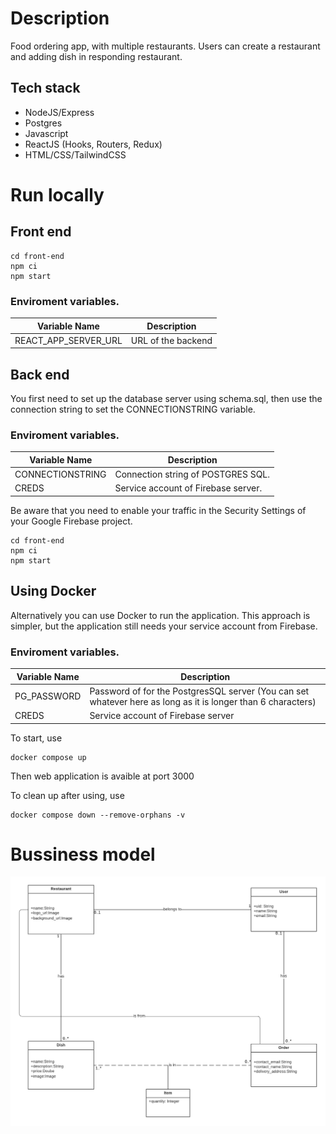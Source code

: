 # Description

Food ordering app, with multiple restaurants. Users can create a restaurant and adding dish in responding restaurant. 
## Tech stack

- NodeJS/Express
- Postgres
- Javascript
- ReactJS (Hooks, Routers, Redux)
- HTML/CSS/TailwindCSS




# Run locally
## Front end 
```
cd front-end
npm ci
npm start
```
### Enviroment variables.

| Variable Name           | Description                                                                                                 |
|-------------------------|-------------------------------------------------------------------------------------------------------------|
| REACT_APP_SERVER_URL            | URL of the backend |

## Back end 
You first need to set up the database server using schema.sql, then use the connection string to set the CONNECTIONSTRING variable.
### Enviroment variables.

| Variable Name           | Description                                                                                                 |
|-------------------------|-------------------------------------------------------------------------------------------------------------|
| CONNECTIONSTRING            | Connection string of POSTGRES SQL. |
| CREDS            | Service account of Firebase server. |

Be aware that you need to enable your traffic in the Security Settings of your Google Firebase project.

```
cd front-end
npm ci
npm start
```


## Using Docker
Alternatively you can use Docker to run the application. This approach is simpler, but the application still needs your service account from Firebase.

### Enviroment variables.
| Variable Name           | Description                                                                                                 |
|-------------------------|-------------------------------------------------------------------------------------------------------------|
| PG_PASSWORD            | Password of for the PostgresSQL server (You can set whatever here as long as it is longer than 6 characters) |
| CREDS                     | Service account of Firebase server |


To start, use
```
docker compose up
```
Then web application is avaible at port 3000

To clean up after using, use
```
docker compose down --remove-orphans -v
```


# Bussiness model
![plot](./model.png)

